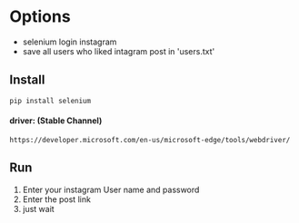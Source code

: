 # Options
- selenium login instagram
- save all users who liked intagram post in 'users.txt'

## Install
````
pip install selenium
````
#### driver: (Stable Channel)
```` 
https://developer.microsoft.com/en-us/microsoft-edge/tools/webdriver/
```` 
## Run
1. Enter your instagram User name and password
2. Enter the post link
3. just wait
